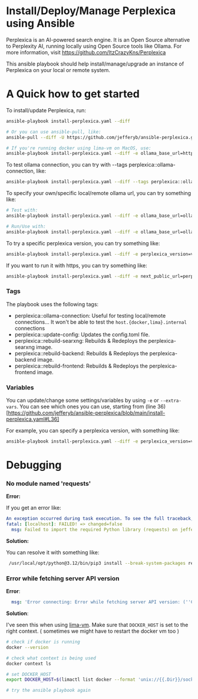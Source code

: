 # Install/Deploy/Manage Perplexica using Ansible

Perplexica is an AI-powered search engine. It is an Open Source alternative to Perplexity AI, running locally using Open Source tools like Ollama. For more information, visit https://github.com/ItzCrazyKns/Perplexica

This ansible playbook should help install/manage/upgrade an instance of Perplexica on your local or remote system.

# A Quick how to get started

To install/update Perplexica, run:
```bash
ansible-playbook install-perplexica.yaml --diff

# Or you can use ansible-pull, like:
ansible-pull --diff -U https://github.com/jefferyb/ansible-perplexica.git -C main install-perplexica.yaml

# If you're running docker using lima-vm on MacOS, use:
ansible-playbook install-perplexica.yaml --diff -e ollama_base_url=http://host.lima.internal:11434
```

To test ollama connection, you can try with --tags perplexica::ollama-connection, like:

```bash
ansible-playbook install-perplexica.yaml --diff --tags perplexica::ollama-connection 
```

To specify your own/specific local/remote ollama url, you can try something like:
```bash
# Test with:
ansible-playbook install-perplexica.yaml --diff -e ollama_base_url=ollama.example.com --tags perplexica::ollama-connection

# Run/Use with:
ansible-playbook install-perplexica.yaml --diff -e ollama_base_url=ollama.example.com
```

To try a specific perplexica version, you can try something like:
```bash
ansible-playbook install-perplexica.yaml --diff -e perplexica_version=v1.3.4
```

If you want to run it with https, you can try something like:
```bash
ansible-playbook install-perplexica.yaml --diff -e next_public_url=perplexica-backend.example.com -e use_https=true
```

### Tags

The playbook uses the following tags:

  * perplexica::ollama-connection: Useful for testing local/remote connections... It won't be able to test the `host.{docker,lima}.internal` connections
  * perplexica::update-config: Updates the config.toml file.
  * perplexica::rebuild-searxng: Rebuilds & Redeploys the perplexica-searxng image.
  * perplexica::rebuild-backend: Rebuilds & Redeploys the perplexica-backend image.
  * perplexica::rebuild-frontend: Rebuilds & Redeploys the perplexica-frontend image.

### Variables

You can update/change some settings/variables by using `-e` or `--extra-vars`. You can see which ones you can use, starting from (line 36)[https://github.com/jefferyb/ansible-perplexica/blob/main/install-perplexica.yaml#L36]

For example, you can specify a perplexica version, with something like:
```bash
ansible-playbook install-perplexica.yaml --diff -e perplexica_version=v1.3.4
```

# Debugging

### No module named 'requests'

**Error:**

If you get an error like:

```yaml
An exception occurred during task execution. To see the full traceback, use -vvv. The error was: ModuleNotFoundError: No module named 'requests'
fatal: [localhost]: FAILED! => changed=false
  msg: Failed to import the required Python library (requests) on jefferyb-mac's Python /usr/local/opt/python@3.12/bin/python3.12. Please read the module documentation and install it in the appropriate location. If the required library is installed, but Ansible is using the wrong Python interpreter, please consult the documentation on ansible_python_interpreter
```

**Solution:**

You can resolve it with something like:

```bash
 /usr/local/opt/python@3.12/bin/pip3 install --break-system-packages requests
```

### Error while fetching server API version

**Error**:
```yaml
  msg: 'Error connecting: Error while fetching server API version: (''Connection aborted.'', FileNotFoundError(2, ''No such file or directory''))'
```

**Solution**:

I've seen this when using [lima-vm](https://github.com/lima-vm/lima). Make sure that `DOCKER_HOST` is set to the right context. ( sometimes we might have to restart the docker vm too )

```bash
# check if docker is running
docker --version

# check what context is being used
docker context ls

# set DOCKER_HOST
export DOCKER_HOST=$(limactl list docker --format 'unix://{{.Dir}}/sock/docker.sock')

# try the ansible playbook again
```
